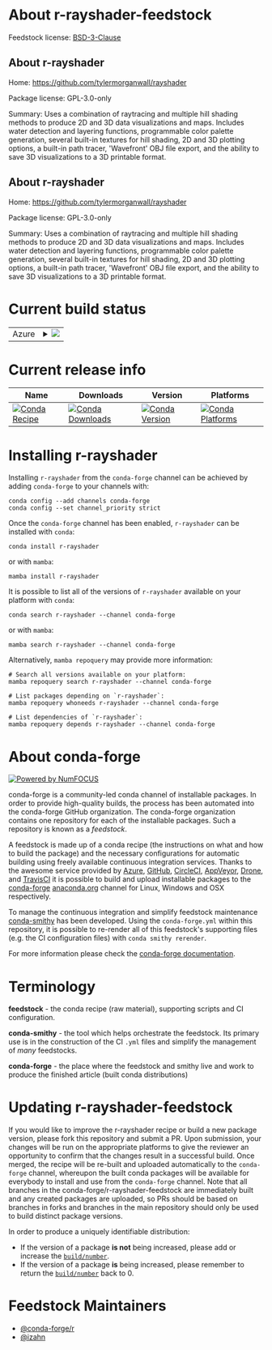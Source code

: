 About r-rayshader-feedstock
===========================

Feedstock license: [BSD-3-Clause](https://github.com/conda-forge/r-rayshader-feedstock/blob/main/LICENSE.txt)


About r-rayshader
-----------------

Home: https://github.com/tylermorganwall/rayshader

Package license: GPL-3.0-only

Summary: Uses a combination of raytracing and multiple hill shading methods to produce 2D and 3D data visualizations and maps. Includes water detection and layering functions, programmable color palette generation, several built-in textures for hill shading, 2D and 3D plotting options, a built-in path tracer, 'Wavefront' OBJ file export, and the ability to save 3D visualizations to a 3D printable format.

About r-rayshader
-----------------

Home: https://github.com/tylermorganwall/rayshader

Package license: GPL-3.0-only

Summary: Uses a combination of raytracing and multiple hill shading methods to produce 2D and 3D data visualizations and maps. Includes water detection and layering functions, programmable color palette generation, several built-in textures for hill shading, 2D and 3D plotting options, a built-in path tracer, 'Wavefront' OBJ file export, and the ability to save 3D visualizations to a 3D printable format.

Current build status
====================


<table>
    
  <tr>
    <td>Azure</td>
    <td>
      <details>
        <summary>
          <a href="https://dev.azure.com/conda-forge/feedstock-builds/_build/latest?definitionId=11904&branchName=main">
            <img src="https://dev.azure.com/conda-forge/feedstock-builds/_apis/build/status/r-rayshader-feedstock?branchName=main">
          </a>
        </summary>
        <table>
          <thead><tr><th>Variant</th><th>Status</th></tr></thead>
          <tbody><tr>
              <td>linux_64_r_base4.3</td>
              <td>
                <a href="https://dev.azure.com/conda-forge/feedstock-builds/_build/latest?definitionId=11904&branchName=main">
                  <img src="https://dev.azure.com/conda-forge/feedstock-builds/_apis/build/status/r-rayshader-feedstock?branchName=main&jobName=linux&configuration=linux%20linux_64_r_base4.3" alt="variant">
                </a>
              </td>
            </tr><tr>
              <td>linux_64_r_base4.4</td>
              <td>
                <a href="https://dev.azure.com/conda-forge/feedstock-builds/_build/latest?definitionId=11904&branchName=main">
                  <img src="https://dev.azure.com/conda-forge/feedstock-builds/_apis/build/status/r-rayshader-feedstock?branchName=main&jobName=linux&configuration=linux%20linux_64_r_base4.4" alt="variant">
                </a>
              </td>
            </tr><tr>
              <td>win_64_r_base4.3</td>
              <td>
                <a href="https://dev.azure.com/conda-forge/feedstock-builds/_build/latest?definitionId=11904&branchName=main">
                  <img src="https://dev.azure.com/conda-forge/feedstock-builds/_apis/build/status/r-rayshader-feedstock?branchName=main&jobName=win&configuration=win%20win_64_r_base4.3" alt="variant">
                </a>
              </td>
            </tr><tr>
              <td>win_64_r_base4.4</td>
              <td>
                <a href="https://dev.azure.com/conda-forge/feedstock-builds/_build/latest?definitionId=11904&branchName=main">
                  <img src="https://dev.azure.com/conda-forge/feedstock-builds/_apis/build/status/r-rayshader-feedstock?branchName=main&jobName=win&configuration=win%20win_64_r_base4.4" alt="variant">
                </a>
              </td>
            </tr>
          </tbody>
        </table>
      </details>
    </td>
  </tr>
</table>

Current release info
====================

| Name | Downloads | Version | Platforms |
| --- | --- | --- | --- |
| [![Conda Recipe](https://img.shields.io/badge/recipe-r--rayshader-green.svg)](https://anaconda.org/conda-forge/r-rayshader) | [![Conda Downloads](https://img.shields.io/conda/dn/conda-forge/r-rayshader.svg)](https://anaconda.org/conda-forge/r-rayshader) | [![Conda Version](https://img.shields.io/conda/vn/conda-forge/r-rayshader.svg)](https://anaconda.org/conda-forge/r-rayshader) | [![Conda Platforms](https://img.shields.io/conda/pn/conda-forge/r-rayshader.svg)](https://anaconda.org/conda-forge/r-rayshader) |

Installing r-rayshader
======================

Installing `r-rayshader` from the `conda-forge` channel can be achieved by adding `conda-forge` to your channels with:

```
conda config --add channels conda-forge
conda config --set channel_priority strict
```

Once the `conda-forge` channel has been enabled, `r-rayshader` can be installed with `conda`:

```
conda install r-rayshader
```

or with `mamba`:

```
mamba install r-rayshader
```

It is possible to list all of the versions of `r-rayshader` available on your platform with `conda`:

```
conda search r-rayshader --channel conda-forge
```

or with `mamba`:

```
mamba search r-rayshader --channel conda-forge
```

Alternatively, `mamba repoquery` may provide more information:

```
# Search all versions available on your platform:
mamba repoquery search r-rayshader --channel conda-forge

# List packages depending on `r-rayshader`:
mamba repoquery whoneeds r-rayshader --channel conda-forge

# List dependencies of `r-rayshader`:
mamba repoquery depends r-rayshader --channel conda-forge
```


About conda-forge
=================

[![Powered by
NumFOCUS](https://img.shields.io/badge/powered%20by-NumFOCUS-orange.svg?style=flat&colorA=E1523D&colorB=007D8A)](https://numfocus.org)

conda-forge is a community-led conda channel of installable packages.
In order to provide high-quality builds, the process has been automated into the
conda-forge GitHub organization. The conda-forge organization contains one repository
for each of the installable packages. Such a repository is known as a *feedstock*.

A feedstock is made up of a conda recipe (the instructions on what and how to build
the package) and the necessary configurations for automatic building using freely
available continuous integration services. Thanks to the awesome service provided by
[Azure](https://azure.microsoft.com/en-us/services/devops/), [GitHub](https://github.com/),
[CircleCI](https://circleci.com/), [AppVeyor](https://www.appveyor.com/),
[Drone](https://cloud.drone.io/welcome), and [TravisCI](https://travis-ci.com/)
it is possible to build and upload installable packages to the
[conda-forge](https://anaconda.org/conda-forge) [anaconda.org](https://anaconda.org/)
channel for Linux, Windows and OSX respectively.

To manage the continuous integration and simplify feedstock maintenance
[conda-smithy](https://github.com/conda-forge/conda-smithy) has been developed.
Using the ``conda-forge.yml`` within this repository, it is possible to re-render all of
this feedstock's supporting files (e.g. the CI configuration files) with ``conda smithy rerender``.

For more information please check the [conda-forge documentation](https://conda-forge.org/docs/).

Terminology
===========

**feedstock** - the conda recipe (raw material), supporting scripts and CI configuration.

**conda-smithy** - the tool which helps orchestrate the feedstock.
                   Its primary use is in the construction of the CI ``.yml`` files
                   and simplify the management of *many* feedstocks.

**conda-forge** - the place where the feedstock and smithy live and work to
                  produce the finished article (built conda distributions)


Updating r-rayshader-feedstock
==============================

If you would like to improve the r-rayshader recipe or build a new
package version, please fork this repository and submit a PR. Upon submission,
your changes will be run on the appropriate platforms to give the reviewer an
opportunity to confirm that the changes result in a successful build. Once
merged, the recipe will be re-built and uploaded automatically to the
`conda-forge` channel, whereupon the built conda packages will be available for
everybody to install and use from the `conda-forge` channel.
Note that all branches in the conda-forge/r-rayshader-feedstock are
immediately built and any created packages are uploaded, so PRs should be based
on branches in forks and branches in the main repository should only be used to
build distinct package versions.

In order to produce a uniquely identifiable distribution:
 * If the version of a package **is not** being increased, please add or increase
   the [``build/number``](https://docs.conda.io/projects/conda-build/en/latest/resources/define-metadata.html#build-number-and-string).
 * If the version of a package **is** being increased, please remember to return
   the [``build/number``](https://docs.conda.io/projects/conda-build/en/latest/resources/define-metadata.html#build-number-and-string)
   back to 0.

Feedstock Maintainers
=====================

* [@conda-forge/r](https://github.com/orgs/conda-forge/teams/r/)
* [@izahn](https://github.com/izahn/)

